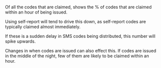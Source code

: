 Of all the codes that are claimed, shows the % of codes that are claimed within an hour of being issued.

Using self-report will tend to drive this down, as self-report codes are typically claimed almost immediately. 

If these is a sudden delay in SMS codes being distributed, this number will spike upwards. 

Changes in when codes are issued can also effect this. If codes are issued in the middle of the night, few of them are likely to be claimed within an hour. 
